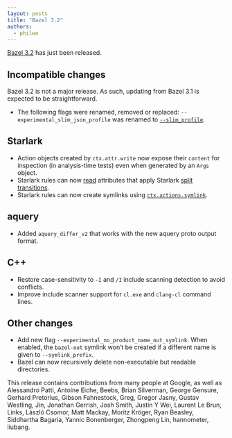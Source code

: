 ```yaml
---
layout: posts
title: "Bazel 3.2"
authors:
  - philwo
---
```


[Bazel 3.2](https://github.com/bazelbuild/bazel/releases/tag/3.2.0) has just been released.

## Incompatible changes

Bazel 3.2 is not a major release. As such, updating from Bazel 3.1 is expected to be straightforward.

* The following flags were renamed, removed or replaced:
  `--experimental_slim_json_profile` was renamed to [`--slim_profile`](https://docs.bazel.build/versions/3.2.0/command-line-reference.html#flag--slim_profile).


## Starlark

* Action objects created by `ctx.attr.write` now expose their `content` for inspection (in analysis-time tests) even when generated by an `Args` object.
* Starlark rules can now [read](https://docs.bazel.build/versions/3.2.0/skylark/lib/ctx.html#split_attr) attributes that apply Starlark [split transitions](https://docs.bazel.build/versions/3.2.0/skylark/config.html#defining-12-transitions).
* Starlark rules can now create symlinks using [`ctx.actions.symlink`](https://docs.bazel.build/versions/3.2.0/skylark/lib/actions.html#symlink).


## aquery

* Added `aquery_differ_v2` that works with the new aquery proto output format.


## C++

* Restore case-sensitivity to `-I` and `/I` include scanning detection to avoid conflicts.
* Improve include scanner support for `cl.exe` and `clang-cl` command lines.


## Other changes

* Add new flag `--experimental_no_product_name_out_symlink`. When enabled, the `bazel-out` symlink won’t be created if a different name is given to `--symlink_prefix`.
* Bazel can now recursively delete non-executable but readable directories.


This release contains contributions from many people at Google, as well as Alessandro Patti, Antoine Eiche,
Beebs, Brian Silverman, George Gensure, Gerhard Pretorius, Gibson Fahnestock, Greg, Gregor Jasny, Gustav Westling,
Jin, Jonathan Gerrish, Josh Smith, Justin Y Wei, Laurent Le Brun, Links, László Csomor, Matt Mackay, Moritz Kröger,
Ryan Beasley, Siddhartha Bagaria, Yannic Bonenberger, Zhongpeng Lin, hannometer, liubang.
